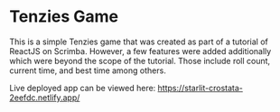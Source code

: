 # Tenzies Game

This is a simple Tenzies game that was created as part of a tutorial of ReactJS on Scrimba. However, a few features were added additionally which were beyond the scope of the tutorial. Those include roll count, current time, and best time among others.

Live deployed app can be viewed here: https://starlit-crostata-2eefdc.netlify.app/

